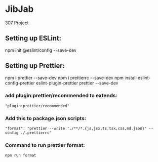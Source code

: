 # JibJab
307 Project


## Setting up ESLint:

npm init @eslint/config --save-dev


## Setting up Prettier:

npm i prettier --save-dev
npm i prettierrc --save-dev
npm install eslint-config-prettier eslint-plugin-prettier prettier --save-dev

### add plugin:prettier/recommended to extends:
    "plugin:prettier/recommended"

### Add this to package.json scripts:
	"format": "prettier --write './**/*.{js,jsx,ts,tsx,css,md,json}' --config ./.prettierrc"

### Command to run prettier format:
	npm run format

